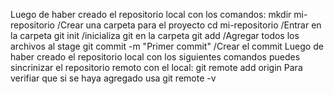 Luego de haber creado el repositorio local con los comandos: 
mkdir mi-repositorio /Crear una carpeta para el proyecto
cd mi-repositorio /Entrar en la carpeta
git init /inicializa git en la carpeta
git add /Agregar todos los archivos al stage
git commit -m "Primer commit"  /Crear el commit
Luego de haber creado el repositorio local con los siguientes comandos puedes sincrinizar el repositorio remoto con el local:
git remote add origin <link dado>
 Para verifiar que si se haya agregado usa git remote -v

